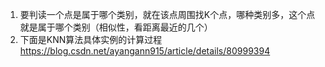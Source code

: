 1. 要判读一个点是属于哪个类别，就在该点周围找K个点，哪种类别多，这个点就是属于哪个类别（相似性，看距离最近的几个）
2. 下面是KNN算法具体实例的计算过程
https://blog.csdn.net/ayangann915/article/details/80999394



